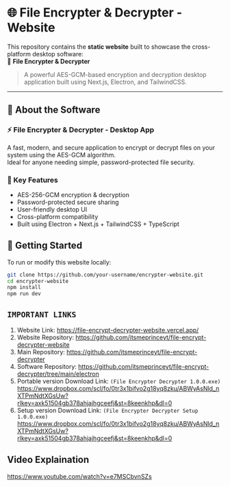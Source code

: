 # 🌐 File Encrypter & Decrypter - Website

This repository contains the **static website** built to showcase the cross-platform desktop software:  
🔐 **File Encrypter & Decrypter**

> A powerful AES-GCM-based encryption and decryption desktop application built using Next.js, Electron, and TailwindCSS.

---

## 🧾 About the Software

### ⚡ File Encrypter & Decrypter - Desktop App

A fast, modern, and secure application to encrypt or decrypt files on your system using the AES-GCM algorithm.  
Ideal for anyone needing simple, password-protected file security.

### 🔐 Key Features
- AES-256-GCM encryption & decryption
- Password-protected secure sharing
- User-friendly desktop UI
- Cross-platform compatibility
- Built using Electron + Next.js + TailwindCSS + TypeScript

## 🚀 Getting Started

To run or modify this website locally:

```bash
git clone https://github.com/your-username/encrypter-website.git
cd encrypter-website
npm install
npm run dev
```
## `IMPORTANT LINKS`

1. Website Link: https://file-encrypt-decrypter-website.vercel.app/
2. Website Repository: https://github.com/itsmeprinceyt/file-encrypt-decrypter-website
3. Main Repository: https://github.com/itsmeprinceyt/file-encrypt-decrypter
4. Software Repository: https://github.com/itsmeprinceyt/file-encrypt-decrypter/tree/main/electron
5. Portable version Download Link: `(File Encrypter Decrypter 1.0.0.exe)`
https://www.dropbox.com/scl/fo/0tr3x1bifvo2g18yq8zku/ABWyAsNld_nXTPmNdtXGsUw?rlkey=axk51504gb378ahjajhgceefj&st=8keenkhp&dl=0
6. Setup version Download Link: `(File Encrypter Decrypter Setup 1.0.0.exe)`
https://www.dropbox.com/scl/fo/0tr3x1bifvo2g18yq8zku/ABWyAsNld_nXTPmNdtXGsUw?rlkey=axk51504gb378ahjajhgceefj&st=8keenkhp&dl=0

## Video Explaination
https://www.youtube.com/watch?v=e7MSCbvnSZs